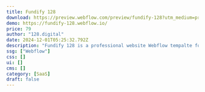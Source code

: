 ```yaml
---
title: Fundify 128
download: https://preview.webflow.com/preview/fundify-128?utm_medium=preview_link&utm_source=dashboard&utm_content=fundify-128&preview=765aa02cc061a8b3541c40ca1614ca83&workflow=preview
demo: https://fundify-128.webflow.io/
price: 79
author: "128.digital"
date: 2024-12-01T05:25:32.792Z
description: "Fundify 128 is a professional website Webflow tempalte for fintech and finance technology websites. It also suits fintech startup, bank app landing, saas, tech, investment, fintech services websites."
ssg: ["Webflow"]
css: []
ui: []
cms: []
category: [SaaS]
draft: false
---
```

